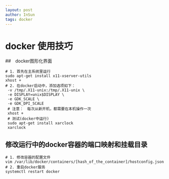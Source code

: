 ```yaml
---
layout: post
author: InSun
tags: docker
---
```


# docker 使用技巧  

##　docker图形化界面  

```shell
# 1. 首先在主系统里运行
sudo apt-get install x11-xserver-utils
xhost +
# 2. 在docker启动中，添加选项如下：
 -v /tmp/.X11-unix:/tmp/.X11-unix \
 -e DISPLAY=unix$DISPLAY \
 -e GDK_SCALE \
 -e GDK_DPI_SCALE 
 # 注意：　每次从新开机，都需要在本机操作一次
 xhost +
 # 测试(docker中运行)
 sudo apt-get install xarclock
 xarclock
```

## 修改运行中的docker容器的端口映射和挂载目录

```shell
# 1. 修改容器的配置文件
vim /var/lib/docker/containers/[hash_of_the_container]/hostconfig.json
# 2. 重启docker服务
systemctl restart docker
```



